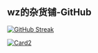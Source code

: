 ## **wz的杂货铺-GitHub**

[![GitHub Streak](https://github-readme-streak-stats.herokuapp.com/?user=Xuwznln&theme=dark&include_all_commits=true)](https://github.com/Xuwznln)

[![Card2](https://github-readme-stats.vercel.app/api/pin/?username=dptech-corp&repo=Uni-Lab-OS)](https://github.com/dptech-corp/Uni-Lab-OS)

